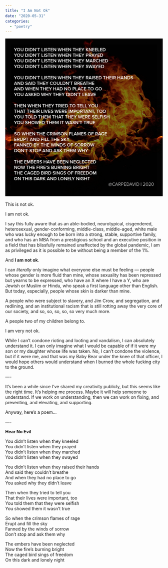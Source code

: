 ```yaml
---
title: "I Am Not Ok"
date: "2020-05-31"
categories: 
  - "poetry"
---
```


![hear_no_evil.png](hear_no_evil.png)

This is not ok.  
  
I am not ok.  
  
I say this fully aware that as an able-bodied, neurotypical, cisgendered, heterosexual, gender-conforming, middle-class, middle-aged, white male who was lucky enough to be born into a strong, stable, supportive family, and who has an MBA from a prestigious school and an executive position in a field that has blissfully remained unaffected by the global pandemic, I am as privileged as it is possible to be without being a member of the 1%.  
  
And **I am not ok**.  
  
I can _literally_ only imagine what everyone else must be feeling — people whose gender is more fluid than mine, whose sexuality has been repressed but yearns to be expressed, who have an X where I have a Y, who are Jewish or Muslim or Hindu, who speak a first language other than English. But today, especially, people whose skin is darker than mine.  
  
A people who were subject to slavery, and Jim Crow, and segregation, and redlining, and an institutional racism that is still rotting away the very core of our society, and so, so, so, so, so very much more.  
  
A people two of my children belong to.  
  
I am very not ok.  
  
While I can’t condone rioting and looting and vandalism, I can absolutely understand it. I can only imagine what I would be capable of if it were my son or my daughter whose life was taken. No, I can’t condone the violence, but if it were me, and that was my Baby Bear under the knee of that officer, I would hope others would understand when I burned the whole fucking city to the ground.

—- 
  
It’s been a while since I’ve shared my creativity publicly, but this seems like the right time. It’s helping me process. Maybe it will help someone to understand. If we work on understanding, then we can work on fixing, and preventing, and elevating, and supporting.

Anyway, here’s a poem…

—-

**Hear No Evil**

You didn’t listen when they kneeled  
You didn’t listen when they prayed  
You didn’t listen when they marched  
You didn’t listen when they swayed  
  
You didn’t listen when they raised their hands  
And said they couldn’t breathe  
And when they had no place to go  
You asked why they didn’t leave  
  
Then when they tried to tell you  
That their lives were important, too  
You told them that they were selfish  
You showed them it wasn’t true  
  
So when the crimson flames of rage  
Erupt and fill the sky  
Fanned by the winds of sorrow  
Don’t stop and ask them why  
  
The embers have been neglected  
Now the fire’s burning bright  
The caged bird sings of freedom  
On this dark and lonely night
